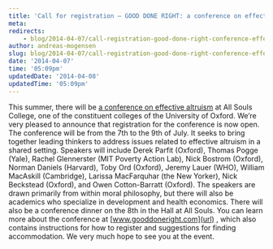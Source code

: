 ```yaml
---
title: 'Call for registration – GOOD DONE RIGHT: a conference on effective altruism'
meta:
redirects:
    - blog/2014-04-07/call-registration-good-done-right-conference-effective-altruism
author: andreas-mogensen
slug: blog/2014-04-07/call-registration-good-done-right-conference-effective-altruism
date: '2014-04-07'
time: '05:09pm'
updatedDate: '2014-04-08'
updatedTime: '05:09pm'
---
```

This summer, there will be [a conference on effective altruism](http://www.gooddoneright.com/) at All Souls College, one of the constituent colleges of the University of Oxford. We’re very pleased to announce that registration for the conference is now open. The conference will be from the 7th to the 9th of July. It seeks to bring together leading thinkers to address issues related to effective altruism in a shared setting. Speakers will include Derek Parfit (Oxford), Thomas Pogge (Yale), Rachel Glennerster (MIT Poverty Action Lab), Nick Bostrom (Oxford), Norman Daniels (Harvard), Toby Ord (Oxford), Jeremy Lauer (WHO), William MacAskill (Cambridge), Larissa MacFarquhar (the New Yorker), Nick Beckstead (Oxford), and Owen Cotton-Barratt (Oxford). The speakers are drawn primarily from within moral philosophy, but there will also be academics who specialize in development and health economics. There will also be a conference dinner on the 8th in the Hall at All Souls. You can learn more about the conference at [www.gooddoneright.com](url) , which also contains instructions for how to register and suggestions for finding accommodation. We very much hope to see you at the event.